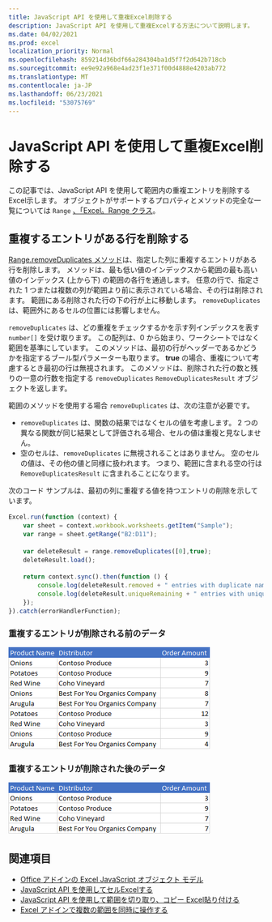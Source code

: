 ```yaml
---
title: JavaScript API を使用して重複Excel削除する
description: JavaScript API を使用して重複Excelする方法について説明します。
ms.date: 04/02/2021
ms.prod: excel
localization_priority: Normal
ms.openlocfilehash: 859214d36bdf66a284304ba1d5f7f2d642b718cb
ms.sourcegitcommit: ee9e92a968e4ad23f1e371f00d4888e4203ab772
ms.translationtype: MT
ms.contentlocale: ja-JP
ms.lasthandoff: 06/23/2021
ms.locfileid: "53075769"
---
```

# <a name="remove-duplicates-using-the-excel-javascript-api"></a>JavaScript API を使用して重複Excel削除する

この記事では、JavaScript API を使用して範囲内の重複エントリを削除するExcel示します。 オブジェクトがサポートするプロパティとメソッドの完全な一覧については `Range` [、「Excel。Range クラス](/javascript/api/excel/excel.range)。

## <a name="remove-rows-with-duplicate-entries"></a>重複するエントリがある行を削除する

[Range.removeDuplicates メソッド](/javascript/api/excel/excel.range#removeduplicates-columns--includesheader-)は、指定した列に重複するエントリがある行を削除します。 メソッドは、最も低い値のインデックスから範囲の最も高い値のインデックス (上から下) の範囲の各行を通過します。 任意の行で、指定された 1 つまたは複数の列が範囲より前に表示されている場合、その行は削除されます。 範囲にある削除された行の下の行が上に移動します。 `removeDuplicates` は、範囲外にあるセルの位置には影響しません。

`removeDuplicates` は、どの重複をチェックするかを示す列インデックスを表す `number[]` を受け取ります。 この配列は、0 から始まり、ワークシートではなく範囲を基準にしています。 このメソッドは、最初の行がヘッダーであるかどうかを指定するブール型パラメーターも取ります。 **true** の場合、重複について考慮するとき最初の行は無視されます。 このメソッドは、削除された行の数と残りの一意の行数を指定する `removeDuplicates` `RemoveDuplicatesResult` オブジェクトを返します。

範囲のメソッドを使用する場合 `removeDuplicates` は、次の注意が必要です。

- `removeDuplicates` は、関数の結果ではなくセルの値を考慮します。 2 つの異なる関数が同じ結果として評価される場合、セルの値は重複と見なしません。
- 空のセルは、`removeDuplicates` に無視されることはありません。 空のセルの値は、その他の値と同様に扱われます。 つまり、範囲に含まれる空の行は `RemoveDuplicatesResult` に含まれることになります。

次のコード サンプルは、最初の列に重複する値を持つエントリの削除を示しています。

```js
Excel.run(function (context) {
    var sheet = context.workbook.worksheets.getItem("Sample");
    var range = sheet.getRange("B2:D11");

    var deleteResult = range.removeDuplicates([0],true);
    deleteResult.load();

    return context.sync().then(function () {
        console.log(deleteResult.removed + " entries with duplicate names removed.");
        console.log(deleteResult.uniqueRemaining + " entries with unique names remain in the range.");
    });
}).catch(errorHandlerFunction);
```

### <a name="data-before-duplicate-entries-are-removed"></a>重複するエントリが削除される前のデータ

![範囲のExcelの重複メソッドが実行される前のデータ。](../images/excel-ranges-remove-duplicates-before.png)

### <a name="data-after-duplicate-entries-are-removed"></a>重複するエントリが削除された後のデータ

![範囲のExcel重複するメソッドが実行された後のデータ。](../images/excel-ranges-remove-duplicates-after.png)

## <a name="see-also"></a>関連項目

- [Office アドインの Excel JavaScript オブジェクト モデル](excel-add-ins-core-concepts.md)
- [JavaScript API を使用してセルExcelする](excel-add-ins-cells.md)
- [JavaScript API を使用して範囲を切り取り、コピー Excel貼り付ける](excel-add-ins-ranges-cut-copy-paste.md)
- [Excel アドインで複数の範囲を同時に操作する](excel-add-ins-multiple-ranges.md)
